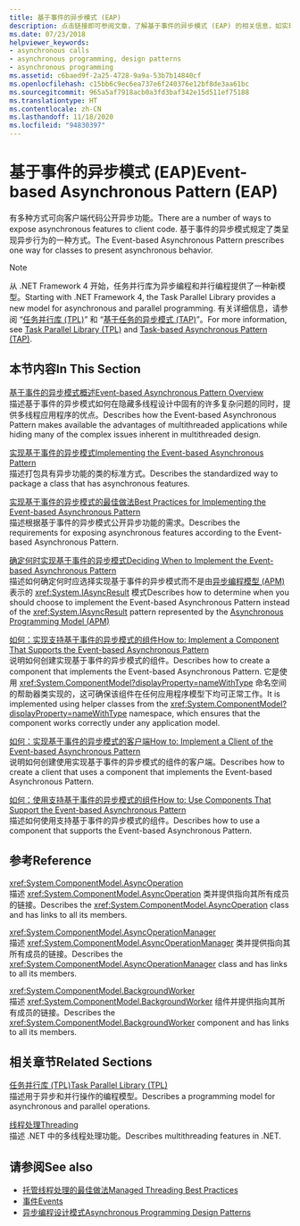 ```yaml
---
title: 基于事件的异步模式 (EAP)
description: 点击链接即可参阅文章，了解基于事件的异步模式 (EAP) 的相关信息，如实现、最佳做法、实现 EAP 客户端等。
ms.date: 07/23/2018
helpviewer_keywords:
- asynchronous calls
- asynchronous programming, design patterns
- asynchronous programming
ms.assetid: c6baed9f-2a25-4728-9a9a-53b7b14840cf
ms.openlocfilehash: c15bb6c9ec6ea737e6f240376e12bf8de3aa61bc
ms.sourcegitcommit: 965a5af7918acb0a3fd3baf342e15d511ef75188
ms.translationtype: HT
ms.contentlocale: zh-CN
ms.lasthandoff: 11/18/2020
ms.locfileid: "94830397"
---
```

# <a name="event-based-asynchronous-pattern-eap"></a><span data-ttu-id="18d34-103">基于事件的异步模式 (EAP)</span><span class="sxs-lookup"><span data-stu-id="18d34-103">Event-based Asynchronous Pattern (EAP)</span></span>

<span data-ttu-id="18d34-104">有多种方式可向客户端代码公开异步功能。</span><span class="sxs-lookup"><span data-stu-id="18d34-104">There are a number of ways to expose asynchronous features to client code.</span></span> <span data-ttu-id="18d34-105">基于事件的异步模式规定了类呈现异步行为的一种方式。</span><span class="sxs-lookup"><span data-stu-id="18d34-105">The Event-based Asynchronous Pattern prescribes one way for classes to present asynchronous behavior.</span></span>  
  
> [!NOTE]
> <span data-ttu-id="18d34-106">从 .NET Framework 4 开始，任务并行库为异步编程和并行编程提供了一种新模型。</span><span class="sxs-lookup"><span data-stu-id="18d34-106">Starting with .NET Framework 4, the Task Parallel Library provides a new model for asynchronous and parallel programming.</span></span> <span data-ttu-id="18d34-107">有关详细信息，请参阅 “[任务并行库 (TPL)](../parallel-programming/task-parallel-library-tpl.md)” 和 “[基于任务的异步模式 (TAP)](task-based-asynchronous-pattern-tap.md)”。</span><span class="sxs-lookup"><span data-stu-id="18d34-107">For more information, see [Task Parallel Library (TPL)](../parallel-programming/task-parallel-library-tpl.md) and [Task-based Asynchronous Pattern (TAP)](task-based-asynchronous-pattern-tap.md).</span></span>
  
## <a name="in-this-section"></a><span data-ttu-id="18d34-108">本节内容</span><span class="sxs-lookup"><span data-stu-id="18d34-108">In This Section</span></span>

 [<span data-ttu-id="18d34-109">基于事件的异步模式概述</span><span class="sxs-lookup"><span data-stu-id="18d34-109">Event-based Asynchronous Pattern Overview</span></span>](event-based-asynchronous-pattern-overview.md)  
 <span data-ttu-id="18d34-110">描述基于事件的异步模式如何在隐藏多线程设计中固有的许多复杂问题的同时，提供多线程应用程序的优点。</span><span class="sxs-lookup"><span data-stu-id="18d34-110">Describes how the Event-based Asynchronous Pattern makes available the advantages of multithreaded applications while hiding many of the complex issues inherent in multithreaded design.</span></span>  
  
 [<span data-ttu-id="18d34-111">实现基于事件的异步模式</span><span class="sxs-lookup"><span data-stu-id="18d34-111">Implementing the Event-based Asynchronous Pattern</span></span>](implementing-the-event-based-asynchronous-pattern.md)  
 <span data-ttu-id="18d34-112">描述打包具有异步功能的类的标准方式。</span><span class="sxs-lookup"><span data-stu-id="18d34-112">Describes the standardized way to package a class that has asynchronous features.</span></span>  
  
 [<span data-ttu-id="18d34-113">实现基于事件的异步模式的最佳做法</span><span class="sxs-lookup"><span data-stu-id="18d34-113">Best Practices for Implementing the Event-based Asynchronous Pattern</span></span>](best-practices-for-implementing-the-event-based-asynchronous-pattern.md)  
 <span data-ttu-id="18d34-114">描述根据基于事件的异步模式公开异步功能的需求。</span><span class="sxs-lookup"><span data-stu-id="18d34-114">Describes the requirements for exposing asynchronous features according to the Event-based Asynchronous Pattern.</span></span>  
  
 [<span data-ttu-id="18d34-115">确定何时实现基于事件的异步模式</span><span class="sxs-lookup"><span data-stu-id="18d34-115">Deciding When to Implement the Event-based Asynchronous Pattern</span></span>](deciding-when-to-implement-the-event-based-asynchronous-pattern.md)  
 <span data-ttu-id="18d34-116">描述如何确定何时应选择实现基于事件的异步模式而不是由[异步编程模型 (APM)](asynchronous-programming-model-apm.md) 表示的 <xref:System.IAsyncResult> 模式</span><span class="sxs-lookup"><span data-stu-id="18d34-116">Describes how to determine when you should choose to implement the Event-based Asynchronous Pattern instead of the <xref:System.IAsyncResult> pattern represented by the [Asynchronous Programming Model (APM)](asynchronous-programming-model-apm.md)</span></span>
  
 [<span data-ttu-id="18d34-117">如何：实现支持基于事件的异步模式的组件</span><span class="sxs-lookup"><span data-stu-id="18d34-117">How to: Implement a Component That Supports the Event-based Asynchronous Pattern</span></span>](component-that-supports-the-event-based-asynchronous-pattern.md)  
 <span data-ttu-id="18d34-118">说明如何创建实现基于事件的异步模式的组件。</span><span class="sxs-lookup"><span data-stu-id="18d34-118">Describes how to create a component that implements the Event-based Asynchronous Pattern.</span></span> <span data-ttu-id="18d34-119">它是使用 <xref:System.ComponentModel?displayProperty=nameWithType> 命名空间的帮助器类实现的，这可确保该组件在任何应用程序模型下均可正常工作。</span><span class="sxs-lookup"><span data-stu-id="18d34-119">It is implemented using helper classes from the <xref:System.ComponentModel?displayProperty=nameWithType> namespace, which ensures that the component works correctly under any application model.</span></span>  

 [<span data-ttu-id="18d34-120">如何：实现基于事件的异步模式的客户端</span><span class="sxs-lookup"><span data-stu-id="18d34-120">How to: Implement a Client of the Event-based Asynchronous Pattern</span></span>](how-to-implement-a-client-of-the-event-based-asynchronous-pattern.md)  
 <span data-ttu-id="18d34-121">说明如何创建使用实现基于事件的异步模式的组件的客户端。</span><span class="sxs-lookup"><span data-stu-id="18d34-121">Describes how to create a client that uses a component that implements the Event-based Asynchronous Pattern.</span></span>
  
 [<span data-ttu-id="18d34-122">如何：使用支持基于事件的异步模式的组件</span><span class="sxs-lookup"><span data-stu-id="18d34-122">How to: Use Components That Support the Event-based Asynchronous Pattern</span></span>](how-to-use-components-that-support-the-event-based-asynchronous-pattern.md)  
 <span data-ttu-id="18d34-123">描述如何使用支持基于事件的异步模式的组件。</span><span class="sxs-lookup"><span data-stu-id="18d34-123">Describes how to use a component that supports the Event-based Asynchronous Pattern.</span></span>  
  
## <a name="reference"></a><span data-ttu-id="18d34-124">参考</span><span class="sxs-lookup"><span data-stu-id="18d34-124">Reference</span></span>

 <xref:System.ComponentModel.AsyncOperation>  
 <span data-ttu-id="18d34-125">描述 <xref:System.ComponentModel.AsyncOperation> 类并提供指向其所有成员的链接。</span><span class="sxs-lookup"><span data-stu-id="18d34-125">Describes the <xref:System.ComponentModel.AsyncOperation> class and has links to all its members.</span></span>  
  
 <xref:System.ComponentModel.AsyncOperationManager>  
 <span data-ttu-id="18d34-126">描述 <xref:System.ComponentModel.AsyncOperationManager> 类并提供指向其所有成员的链接。</span><span class="sxs-lookup"><span data-stu-id="18d34-126">Describes the <xref:System.ComponentModel.AsyncOperationManager> class and has links to all its members.</span></span>  
  
 <xref:System.ComponentModel.BackgroundWorker>  
 <span data-ttu-id="18d34-127">描述 <xref:System.ComponentModel.BackgroundWorker> 组件并提供指向其所有成员的链接。</span><span class="sxs-lookup"><span data-stu-id="18d34-127">Describes the <xref:System.ComponentModel.BackgroundWorker> component and has links to all its members.</span></span>  
  
## <a name="related-sections"></a><span data-ttu-id="18d34-128">相关章节</span><span class="sxs-lookup"><span data-stu-id="18d34-128">Related Sections</span></span>

 [<span data-ttu-id="18d34-129">任务并行库 (TPL)</span><span class="sxs-lookup"><span data-stu-id="18d34-129">Task Parallel Library (TPL)</span></span>](../parallel-programming/task-parallel-library-tpl.md)  
 <span data-ttu-id="18d34-130">描述用于异步和并行操作的编程模型。</span><span class="sxs-lookup"><span data-stu-id="18d34-130">Describes a programming model for asynchronous and parallel operations.</span></span>  
  
 [<span data-ttu-id="18d34-131">线程处理</span><span class="sxs-lookup"><span data-stu-id="18d34-131">Threading</span></span>](../threading/index.md)  
 <span data-ttu-id="18d34-132">描述 .NET 中的多线程处理功能。</span><span class="sxs-lookup"><span data-stu-id="18d34-132">Describes multithreading features in .NET.</span></span>  
  
## <a name="see-also"></a><span data-ttu-id="18d34-133">请参阅</span><span class="sxs-lookup"><span data-stu-id="18d34-133">See also</span></span>

- [<span data-ttu-id="18d34-134">托管线程处理的最佳做法</span><span class="sxs-lookup"><span data-stu-id="18d34-134">Managed Threading Best Practices</span></span>](../threading/managed-threading-best-practices.md)
- [<span data-ttu-id="18d34-135">事件</span><span class="sxs-lookup"><span data-stu-id="18d34-135">Events</span></span>](../events/index.md)
- [<span data-ttu-id="18d34-136">异步编程设计模式</span><span class="sxs-lookup"><span data-stu-id="18d34-136">Asynchronous Programming Design Patterns</span></span>](index.md)
